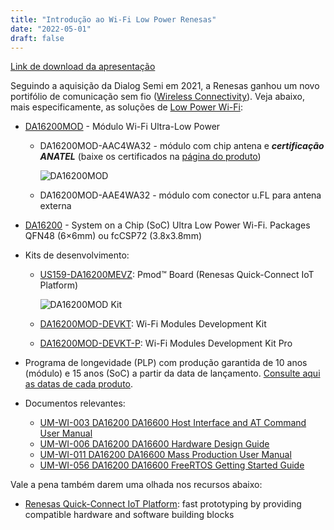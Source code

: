 ```yaml
---
title: "Introdução ao Wi-Fi Low Power Renesas"
date: "2022-05-01"
draft: false
---
```


[Link de download da apresentação](../assets/material/DA16200_WiFi_Introduction.pdf)

Seguindo a aquisição da Dialog Semi em 2021, a Renesas ganhou um novo portifólio de comunicação sem fio ([Wireless Connectivity](https://www.renesas.com/us/en/products/wireless-connectivity)). Veja abaixo, mais especificamente, as soluções de [Low Power Wi-Fi](https://www.renesas.com/us/en/products/wireless-connectivity/wi-fi/low-power-wi-fi):

- [DA16200MOD](https://www.renesas.com/us/en/products/wireless-connectivity/wi-fi/low-power-wi-fi/da16200mod-ultra-low-power-wi-fi-modules-battery-powered-iot-devices) - Módulo Wi-Fi Ultra-Low Power
  - DA16200MOD-AAC4WA32 - módulo com chip antena e **_certificação ANATEL_** (baixe os certificados na [página do produto](https://www.renesas.com/us/en/document/cer/da16200mod-certifications-and-test-reports?r=1599971))

    ![DA16200MOD](../assets/img/da16200mod-chip-antenna.png "DA16200MOD")

  - DA16200MOD-AAE4WA32 - módulo com conector u.FL para antena externa

- [DA16200](https://www.renesas.com/us/en/products/wireless-connectivity/wi-fi/low-power-wi-fi/da16200-ultra-low-power-wi-fi-soc-battery-powered-iot-devices) - System on a Chip (SoC) Ultra Low Power Wi-Fi. Packages QFN48 (6×6mm) ou fcCSP72 (3.8x3.8mm)
- Kits de desenvolvimento:
  - [US159-DA16200MEVZ](https://www.renesas.com/us/en/products/wireless-connectivity/wi-fi/low-power-wi-fi/us159-da16200mevz-ultra-low-power-wi-fi-pmod-board-renesas-quick-connect-iot): Pmod™ Board (Renesas Quick-Connect IoT Platform)

    ![DA16200MOD Kit](../assets/img/da16200mevz-pmod-board.png "DA16200MOD Kit")

  - [DA16200MOD-DEVKT](https://www.renesas.com/us/en/products/wireless-connectivity/wi-fi/low-power-wi-fi/da16200mod-devkt-da16200-ultra-low-power-wi-fi-modules-development-kit): Wi-Fi Modules Development Kit
  - [DA16200MOD-DEVKT-P](https://www.renesas.com/us/en/products/wireless-connectivity/wi-fi/low-power-wi-fi/da16200mod-devkt-p-da16200-ultra-low-power-wi-fi-modules-development-kit-pro): Wi-Fi Modules Development Kit Pro
- Programa de longevidade (PLP) com produção garantida de 10 anos (módulo) e 15 anos (SoC) a partir da data de lançamento. [Consulte aqui as datas de cada produto](https://www.renesas.com/us/en/product-longevity-program-plp-former-dialog-products).
- Documentos relevantes:
  - [UM-WI-003 DA16200 DA16600 Host Interface and AT Command User Manual](https://www.renesas.com/us/en/document/mas/um-wi-003-da16200-da16600-host-interface-and-command-user-manual?r=1599971)
  - [UM-WI-006 DA16200 DA16600 Hardware Design Guide](https://www.renesas.com/us/en/document/mah/um-wi-006-da16200-da16600-hardware-design-guide?r=1599971)
  - [UM-WI-011 DA16200 DA16600 Mass Production User Manual](https://www.renesas.com/us/en/document/mah/um-wi-011-da16200-da16600-mass-production-user-manual?r=1599971)
  - [UM-WI-056 DA16200 DA16600 FreeRTOS Getting Started Guide](https://www.renesas.com/us/en/document/qsg/um-wi-056-da16200-da16600-freertos-getting-started-guide?r=1599971)

Vale a pena também darem uma olhada nos recursos abaixo:
- [Renesas Quick-Connect IoT Platform](https://www.renesas.com/us/en/software-tool/quick-connect-iot-platform): fast prototyping by providing compatible hardware and software building blocks
